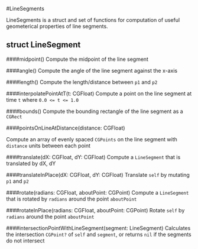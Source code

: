 #LineSegments

LineSegments is a struct and set of functions for computation of useful geometerical properties of line segments. 

## struct LineSegment

####midpoint()
Compute the midpoint of the line segment

####angle()
Compute the angle of the line segment against the x-axis

####length()
Compute the length/distance between `p1` and `p2`

####interpolatePointAtT(t: CGFloat)
Compute a point on the line segment at time `t` where `0.0 <= t <= 1.0`

####bounds()
Compute the bounding rectangle of the line segment as a `CGRect`

####pointsOnLineAtDistance(distance: CGFloat) 

Compute an array of evenly spaced `CGPoints` on the line segment with `distance` units between each point

####translate(dX: CGFloat, dY: CGFloat)
Compute a `LineSegment` that is translated by dX, dY

####translateInPlace(dX: CGFloat, dY: CGFloat)
Translate `self` by mutating `p1` and `p2` 

####rotate(radians: CGFloat, aboutPoint: CGPoint)
Compute a `LineSegment` that is rotated by `radians` around the point `aboutPoint`

####rotateInPlace(radians: CGFloat, aboutPoint: CGPoint)
Rotate `self` by `radians` around the point `aboutPoint`

####intersectionPointWithLineSegment(segment: LineSegment)
Calculates the intersection `CGPoint?` of `self` and `segment`, or returns `nil` if the segments do not intersect

